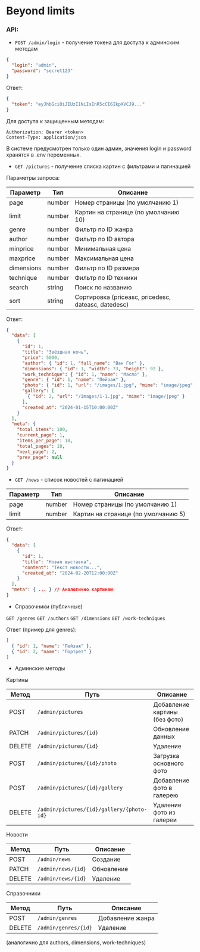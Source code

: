 # Beyond limits

### API:

- `POST /admin/login` - получение токена для доступа к админским методам

```json
{
  "login": "admin",
  "password": "secret123"
}
```

Ответ:

```json
{
  "token": "eyJhbGciOiJIUzI1NiIsInR5cCI6IkpXVCJ9..."
}
```

Для доступа к защищенным методам:

```
Authorization: Bearer <token>
Content-Type: application/json
```

В системе предусмотрен только один админ, значения login и password хранятся в .env переменных.

- `GET /pictures` - получение списка картин с фильтрами и пагинацией

Параметры запроса:

| Параметр    | Тип    | Описание                                                |
|-------------|--------|---------------------------------------------------------|
| page        | number | Номер страницы (по умолчанию 1)                         |
| limit       | number | Картин на странице (по умолчанию 10)                    |
| genre       | number | Фильтр по ID жанра                                      |
| author      | number | Фильтр по ID автора                                     |
| minprice    | number | Минимальная цена                                        |
| maxprice    | number | Максимальная цена                                       |
| dimensions  | number | Фильтр по ID размера                                    |
| technique   | number | Фильтр по ID техники                                    |
| search      | string | Поиск по названию                                       |
| sort        | string | Сортировка (priceasc, pricedesc, dateasc, datedesc)     |

Ответ:

```json
{
  "data": [
    {
      "id": 1,
      "title": "Звёздная ночь",
      "price": 5000,
      "author": { "id": 1, "full_name": "Ван Гог" },
      "dimensions": { "id": 1, "width": 73, "height": 92 },
      "work_technique": { "id": 1, "name": "Масло" },
      "genre": { "id": 1, "name": "Пейзаж" },
      "photo": { "id": 1, "url": "/images/1.jpg", "mime": "image/jpeg" },
      "gallery": [
        { "id": 2, "url": "/images/1-1.jpg", "mime": "image/jpeg" }
      ],
      "created_at": "2024-01-15T10:00:00Z"
    }
  ],
  "meta": {
    "total_items": 100,
    "current_page": 1,
    "items_per_page": 10,
    "total_pages": 10,
    "next_page": 2,
    "prev_page": null
  }
}
```

- `GET /news` - cписок новостей с пагинацией

| Параметр    | Тип    | Описание                                                |
|-------------|--------|---------------------------------------------------------|
| page        | number | Номер страницы (по умолчанию 1)                         |
| limit       | number | Картин на странице (по умолчанию 5)                     |

Ответ:

```json
{
  "data": [
    {
      "id": 1,
      "title": "Новая выставка",
      "content": "Текст новости...",
      "created_at": "2024-02-20T12:00:00Z"
    }
  ],
  "meta": { ... } // Аналогично картинам
}
```

- Справочники (публичные)

`GET /genres`
`GET /authors`
`GET /dimensions`
`GET /work-techniques`

Ответ (пример для genres):

```json
[
  { "id": 1, "name": "Пейзаж" },
  { "id": 2, "name": "Портрет" }
]
```

- Админские методы

Картины

| Метод  | Путь                                      | Описание                           |
|--------|-------------------------------------------|------------------------------------|
| POST   | `/admin/pictures`                         | Добавление картины (без фото)      |
| PATCH  | `/admin/pictures/{id}`                    | Обновление данных                  |
| DELETE | `/admin/pictures/{id}`                    | Удаление                           |
| POST   | `/admin/pictures/{id}/photo`              | Загрузка основного фото            |
| POST   | `/admin/pictures/{id}/gallery`            | Добавление фото в галерею          |
| DELETE | `/admin/pictures/{id}/gallery/{photo-id}` | Удаление фото из галереи           |

Новости

| Метод  | Путь                   | Описание       |
|--------|------------------------|----------------|
| POST   | `/admin/news`          | Создание       |
| PATCH  | `/admin/news/{id}`     | Обновление     |
| DELETE | `/admin/news/{id}`     | Удаление       |

Справочники

| Метод  | Путь                  | Описание         |
|--------|-----------------------|------------------|
| POST   | `/admin/genres`       | Добавление жанра |
| DELETE | `/admin/genres/{id}`  | Удаление         |

(аналогично для authors, dimensions, work-techniques)
